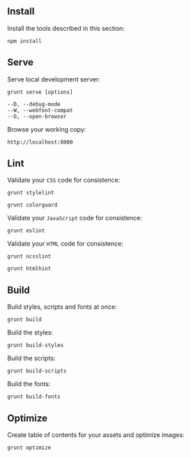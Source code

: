 Install
-------

Install the tools described in this section:

```
npm install
```


Serve
-----

Serve local development server:

```
grunt serve [options]

--D, --debug-mode
--W, --webfont-compat
--O, --open-browser
```

Browse your working copy:

```
http://localhost:8000
```


Lint
----

Validate your `CSS` code for consistence:

```
grunt stylelint
```

```
grunt colorguard
```

Validate your `JavaScript` code for consistence:

```
grunt eslint
```

Validate your `HTML` code for consistence:

```
grunt ncsslint
```

```
grunt htmlhint
```


Build
-----

Build styles, scripts and fonts at once:

```
grunt build
```

Build the styles:

```
grunt build-styles
```

Build the scripts:

```
grunt build-scripts
```

Build the fonts:

```
grunt build-fonts
```


Optimize
--------

Create table of contents for your assets and optimize images:

```
grunt optimize
```
